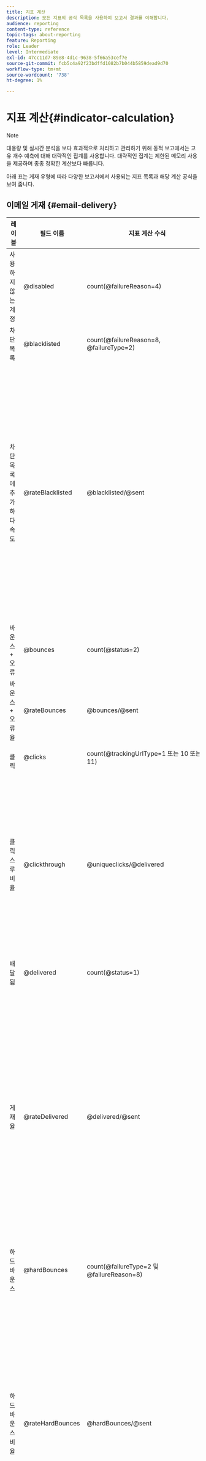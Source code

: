 ```yaml
---
title: 지표 계산
description: 모든 지표의 공식 목록을 사용하여 보고서 결과를 이해합니다.
audience: reporting
content-type: reference
topic-tags: about-reporting
feature: Reporting
role: Leader
level: Intermediate
exl-id: 47cc11d7-89e8-4d1c-9638-5f66a53cef7e
source-git-commit: fcb5c4a92f23bdffd1082b7b044b5859dead9d70
workflow-type: tm+mt
source-wordcount: '738'
ht-degree: 1%

---
```


# 지표 계산{#indicator-calculation}

>[!NOTE]
>
>대용량 및 실시간 분석을 보다 효과적으로 처리하고 관리하기 위해 동적 보고에서는 고유 개수 예측에 대해 대략적인 집계를 사용합니다. 대략적인 집계는 제한된 메모리 사용을 제공하며 종종 정확한 계산보다 빠릅니다.

아래 표는 게재 유형에 따라 다양한 보고서에서 사용되는 지표 목록과 해당 계산 공식을 보여 줍니다.

## 이메일 게재 {#email-delivery}

<table> 
 <thead> 
  <tr> 
   <th> <strong>레이블</strong> <br /> </th> 
   <th> <strong>필드 이름</strong> <br /> </th> 
   <th> <strong>지표 계산 수식</strong> <br /> </th> 
   <th> <strong>댓글</strong><br /> </th> 
  </tr> 
 </thead> 
 <tbody> 
  <tr> 
   <td> 사용하지 않는 계정<br /> </td> 
   <td> @disabled<br /> </td> 
   <td> count(@failureReason=4)<br /> </td> 
   <td> </td> 
  </tr> 
  <tr> 
   <td> 차단 목록<br /> </td> 
   <td> @blacklisted<br /> </td> 
   <td> count(@failureReason=8, @failureType=2)<br /> </td> 
   <td> </td> 
  </tr> 
  <tr> 
   <td> 차단 목록에 추가하다 속도<br /> </td> 
   <td> @rateBlacklisted<br /> </td> 
   <td> @blacklisted/@sent<br /> </td> 
   <td> 요금 계산의 분모는 보낸 개수(배달된 + 바운스 수)를 기반으로 합니다.<br /> </td> 
  </tr> 
  <tr> 
   <td> 바운스 + 오류<br /> </td> 
   <td> @bounces<br /> </td> 
   <td> count(@status=2)<br /> </td> 
   <td> </td> 
  </tr> 
  <tr> 
   <td> 바운스 + 오류율<br /> </td> 
   <td> @rateBounces<br /> </td> 
   <td> @bounces/@sent<br /> </td> 
   <td> </td> 
  </tr> 
  <tr> 
   <td> <br /> 클릭 </td> 
   <td> @clicks<br /> </td> 
   <td> count(@trackingUrlType=1 또는 10 또는 11)<br /> </td> 
   <td> </td> 
  </tr> 
  <tr> 
   <td> 클릭스루 비율<br /> </td> 
   <td> @clickthrough<br /> </td> 
   <td> @uniqueclicks/@delivered<br /> </td> 
   <td> 요율 계산의 분모는 배달된 것만 기반으로 합니다.<br /> </td> 
  </tr> 
  <tr> 
   <td> 배달됨<br /> </td> 
   <td> @delivered<br /> </td> 
   <td> count(@status=1)<br /> </td> 
   <td> </td> 
  </tr> 
  <tr> 
   <td> 게재율<br /> </td> 
   <td> @rateDelivered<br /> </td> 
   <td> @delivered/@sent<br /> </td> 
   <td> 요금 계산의 분모는 보낸 개수(배달된 + 바운스 수)를 기반으로 합니다.<br /> </td> 
  </tr> 
  <tr> 
   <td> 하드 바운스<br /> </td> 
   <td> @hardBounces<br /> </td> 
   <td> count(@failureType=2 및 @failureReason=8)<br /> </td> 
   <td> </td> 
  </tr> 
  <tr> 
   <td> 하드 바운스 비율<br /> </td> 
   <td> @rateHardBounces<br /> </td> 
   <td> @hardBounces/@sent<br /> </td> 
   <td> 요금 계산의 분모는 보낸 개수(배달된 + 바운스 수)를 기반으로 합니다.<br /> </td> 
  </tr> 
  <tr> 
   <td> 잘못된 도메인<br /> </td> 
   <td> @invalidDomain<br /> </td> 
   <td> count(@failureReason=2)<br /> </td> 
   <td> </td> 
  </tr> 
  <tr> 
   <td> 사서함 가득 참<br /> </td> 
   <td> @mailBoxFull<br /> </td> 
   <td> count(@failureReason=5)<br /> </td> 
   <td> </td> 
  </tr> 
  <tr> 
   <td> 미러 페이지<br /> </td> 
   <td> @mirrorPage<br /> </td> 
   <td> count(@trackingUrlType=6)<br /> </td> 
   <td> 요율 계산의 분모는 배달된 것만 기반으로 합니다.<br /> </td> 
  </tr> 
  <tr> 
   <td> 미러 페이지 속도<br /> </td> 
   <td> @rateMirrorPage<br /> </td> 
   <td> @mirrorPage/@delivered<br /> </td> 
   <td> </td> 
  </tr> 
  <tr> 
   <td> 연결되지 않음<br /> </td> 
   <td> @notConnected<br /> </td> 
   <td> count(@failureReason=6)<br /> </td> 
   <td> </td> 
  </tr> 
  <tr> 
   <td> <br /> 열기 </td> 
   <td> @uniqueOpens<br /> </td> 
   <td> count(@trackingUrlType=2 + unique(@trackingUrlType=1,2,3,6,10,11) - unique(@trackingUrlType=2))<br /> </td> 
   <td> </td> 
  </tr> 
  <tr> 
   <td> 열람률<br /> </td> 
   <td> @rateOpens<br /> </td> 
   <td> @opens/@delivered<br /> </td> 
   <td> 요율 계산의 분모는 배달된 것만 기반으로 합니다.<br /> </td> 
  </tr> 
  <tr> 
   <td> 격리<br /> </td> 
   <td> @quarantine<br /> </td> 
   <td> isQuarantine=true<br /> </td> 
   <td> </td> 
  </tr> 
  <tr> 
   <td> 격리 비율<br /> </td> 
   <td> @rateQuarantine<br /> </td> 
   <td> @quarantine/@sent<br /> </td> 
   <td> 요금 계산의 분모는 보낸 개수(배달된 + 바운스 수)를 기반으로 합니다.<br /> </td> 
  </tr>
  <tr> 
   <td> 거부됨<br /> </td> 
   <td> @rejected<br /> </td> 
   <td> count(@failureReason=20, @failureType=2)<br /> </td> 
   <td> </td> 
  </tr> 
  <tr> 
   <td> 거부된 비율<br /> </td> 
   <td> @rateRejected<br /> </td> 
   <td> @rejected/@sent<br /> </td> 
   <td> 요금 계산의 분모는 보낸 개수(배달된 + 바운스 수)를 기반으로 합니다.<br /> </td> 
  </tr> 
  <tr> 
   <td> 처리됨/전송됨<br /> </td> 
   <td> @sent<br /> </td> 
   <td> @delivered + @bounces<br /> </td> 
   <td> </td> 
  </tr> 
  <tr> 
   <td> 소프트 바운스<br /> </td> 
   <td> @softBounces<br /> </td> 
   <td> count(@failureType=1)<br /> </td> 
   <td> </td> 
  </tr> 
  <tr> 
   <td> 소프트 바운스 비율<br /> </td> 
   <td> @rateSoftBounces<br /> </td> 
   <td> @softBounces/@sent<br /> </td> 
   <td> 요금 계산의 분모는 보낸 개수(배달된 + 바운스 수)를 기반으로 합니다.<br /> </td> 
  </tr> 
  <tr> 
   <td> 고유 클릭수<br /> </td> 
   <td> @uniqueclicks<br /> </td> 
   <td> 고유 클릭수는 ThetaSketch 개념을 사용하여 계산됩니다. 자세한 내용은 이 <a href="https://experienceleague.adobe.com/docs/campaign-standard/using/reporting/about-reporting/troubleshooting.html?lang=ko#unique-open-clicks-no-match">예제</a>.<br />를 참조하세요. </td> 
   <td> </td> 
  </tr> 
  <tr> 
   <td> 고유 열기 수<br /> </td> 
   <td> @uniqueopens<br /> </td> 
   <td> unique(@trackingUrlType=1,2,3,6,10,11)<br /> </td> 
   <td> </td> 
  </tr> 
  <tr> 
   <td> 연결할 수 없는 <br /> </td> 
   <td> @unreachable<br /> </td> 
   <td> count(@failureReason=3)<br /> </td> 
   <td> </td> 
  </tr> 
  <tr> 
   <td> 구독 취소<br /> </td> 
   <td> @unsubscribes<br /> </td> 
   <td> count(@trackingUrlType=3)<br /> </td> 
   <td> </td> 
  </tr> 
  <tr> 
   <td> 구독 취소 비율<br /> </td> 
   <td> @rateUnsubscribes<br /> </td> 
   <td> @unsubscribes/@delivered<br /> </td> 
   <td> 요율 계산의 분모는 배달된 것만 기반으로 합니다.<br /> </td> 
  </tr> 
  <tr> 
   <td> 알 수 없는 사용자<br /> </td> 
   <td> @unknownUser<br /> </td> 
   <td> count(@failureReason=1)<br /> </td> 
   <td> </td> 
  </tr> 
 </tbody> 
</table>

## 푸시 알림 게재 {#push-notification-delivery}

<table> 
 <thead> 
  <tr> 
   <th> <strong>레이블</strong> <br /> </th> 
   <th> <strong>필드 이름</strong> <br /> </th> 
   <th> <strong>지표 계산 수식</strong> <br /> </th> 
  </tr> 
 </thead> 
 <tbody> 
  <tr> 
   <td> 처리됨/전송됨<br /> </td> 
   <td> @sent<br /> </td> 
   <td> @count(status=sent)<br /> </td> 
  </tr> 
  <tr> 
   <td> 배달됨<br /> </td> 
   <td> @delivered<br /> </td> 
   <td> @count(status=delivered)<br /> </td> 
  </tr> 
  <tr> 
   <td> 게재율<br /> </td> 
   <td> @rateDelivered<br /> </td> 
   <td> (@delivered/@sent)*100<br /> </td> 
  </tr> 
  <tr> 
   <td> 바운스 + 오류율<br /> </td> 
   <td> @rateBounces<br /> </td> 
   <td> (@delivered/@sent)*100<br /> </td> 
  </tr> 
  <tr> 
   <td> <br /> 열기 </td> 
   <td> @opens<br /> </td> 
   <td> @count(status=open)<br /> </td> 
  </tr> 
  <tr> 
   <td> 열람률<br /> </td> 
   <td> @rateOpens<br /> </td> 
   <td> (@opens/@delivered)*100<br /> </td> 
  </tr> 
  <tr> 
   <td> 고유 열기 수<br /> </td> 
   <td> @uniqueopens<br /> </td> 
   <td> 고유 열림은 고유한 RecipientIds의 ThetaSketch 개념을 사용하여 계산됩니다. 자세한 내용은 이 <a href="https://experienceleague.adobe.com/docs/campaign-standard/using/reporting/about-reporting/troubleshooting.html?lang=ko#unique-open-clicks-no-match">예제</a>.<br />를 참조하세요. </td> 
  </tr> 
  <tr> 
   <td> 노출 횟수<br /> </td> 
   <td> @impressions<br /> </td> 
   <td> @count(status=delivered)<br /> </td> 
  </tr> 
  <tr> 
   <td> 고유 노출 횟수<br /> </td> 
   <td> @uniqueimpressions<br /> </td> 
   <td> @unique(@count(status=view))<br /> </td> 
  </tr> 
  <tr> 
   <td> <br /> 클릭 </td> 
   <td> @clicks<br /> </td> 
   <td> @count(status=interact)<br /> </td> 
  </tr> 
  <tr> 
   <td> 고유 클릭수<br /> </td> 
   <td> @uniqueclicks<br /> </td> 
   <td> 고유 클릭수는 ThetaSketch 개념을 사용하여 계산됩니다. 자세한 내용은 이 <a href="https://experienceleague.adobe.com/docs/campaign-standard/using/reporting/about-reporting/troubleshooting.html?lang=ko#unique-open-clicks-no-match">예제</a>.<br />를 참조하세요. </td> 
  </tr> 
  <tr> 
   <td> 클릭스루 비율<br /> </td> 
   <td> @clickthrough<br /> </td> 
   <td> (@interact/@delivered)*100<br /> </td> 
  </tr> 
 </tbody> 
</table>

## 인앱 게재 {#in-app-delivery}

<table> 
 <thead> 
  <tr> 
   <th> <strong>레이블</strong> <br /> </th> 
   <th> <strong>필드 이름</strong> <br /> </th> 
   <th> <strong>지표 계산 수식</strong> <br /> </th> 
   <th> <strong>댓글</strong><br /> </th> 
  </tr> 
 </thead> 
 <tbody> 
  <tr> 
   <td> 처리됨/전송됨<br /> </td> 
   <td> @sent<br /> </td> 
   <td> @count(status=sent)<br /> </td> 
   <td> sent=delivered<br /> </td> 
  </tr> 
  <tr> 
   <td> 배달됨<br /> </td> 
   <td> @delivered<br /> </td> 
   <td> @count(status=delivered)<br /> </td> 
   <td> 게재됨=보냄<br /> </td> 
  </tr> 
  <tr> 
   <td> 노출 횟수<br /> </td> 
   <td> @impressions<br /> </td> 
   <td> @count(status=view) 또는 @count(status=button 1 클릭 + button 2 클릭 + 해제)<br /> </td> 
   <td> </td> 
  </tr> 
  <tr> 
   <td> 고유 노출 횟수<br /> </td> 
   <td> @uniqueimpressions<br /> </td> 
   <td> @unique(@count(status=view))<br /> </td> 
   <td> <span class="uicontrol">캠페인 프로필에 따른 Target 사용자(inAppProfile)</span> 템플릿의 경우, 사용자 = 수신자 ID.<br /> <span class="uicontrol">모바일 앱의 모든 사용자 대상(inAppBroadcast)</span> 및 <span class="uicontrol">모바일 프로필에 따른 사용자 대상(inApp)</span> 템플릿, 사용자 = MC ID 또는 사용자, 모바일 앱 및 장치의 고유한 조합을 나타내는 동등 항목.<br /> </td> 
  </tr> 
  <tr> 
   <td> 인앱 클릭 수 <br /> </td> 
   <td> @inappclicks<br /> </td> 
   <td> @count(상태=클릭)<br /> </td> 
   <td> </td> 
  </tr> 
  <tr> 
   <td> 고유 인앱 클릭 수<br /> </td> 
   <td> @uniqueinapp<br /> </td> 
   <td> @unique(@count(상태=클릭 수))<br /> </td> 
   <td> <span class="uicontrol">캠페인 프로필에 따른 Target 사용자(inAppProfile)</span> 템플릿의 경우, 사용자 = 수신자 ID.<br /> <span class="uicontrol">모바일 앱의 모든 사용자 대상(inAppBroadcast)</span> 및 <span class="uicontrol">모바일 프로필에 따른 사용자 대상(inApp)</span> 템플릿, 사용자 = MC ID 또는 사용자, 모바일 앱 및 장치의 고유한 조합을 나타내는 동등 항목.<br /> </td> 
  </tr> 
  <tr> 
   <td> 앱 내 클릭스루 비율<br /> </td> 
   <td> @inappclickthrough<br /> </td> 
   <td> 단추 1 또는 단추 2/총 노출 횟수*100<br />에 대한 총 클릭 수 </td> 
   <td> </td> 
  </tr> 
  <tr> 
   <td> 인앱 해제<br /> </td> 
   <td> @dismissal<br /> </td> 
   <td> @count(상태=닫기)<br /> </td> 
   <td> </td> 
  </tr> 
  <tr> 
   <td> 고유한 인앱 취소<br /> </td> 
   <td> @uniquedismissal<br /> </td> 
   <td> @unique(@count(상태=close))<br /> </td> 
   <td> <span class="uicontrol">캠페인 프로필에 따른 Target 사용자(inAppProfile)</span> 템플릿의 경우, 사용자 = 수신자 ID.<br /> <span class="uicontrol">모바일 앱의 모든 사용자 대상(inAppBroadcast)</span> 및 <span class="uicontrol">모바일 프로필에 따른 사용자 대상(inApp)</span> 템플릿, 사용자 = MC ID 또는 사용자, 모바일 앱 및 장치의 고유한 조합을 나타내는 동등 항목.<br /> </td> 
  </tr> 
  <tr> 
   <td> 인앱 삭제 비율<br /> </td> 
   <td> @dismissalrate<br /> </td> 
   <td> 총 닫기/총 노출 횟수*100<br /> </td> 
   <td> </td> 
  </tr> 
 </tbody> 
</table>
